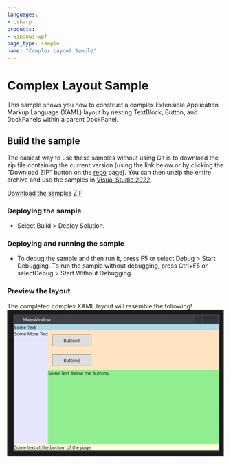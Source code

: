 ```yaml
---
languages:
- csharp
products:
- windows-wpf
page_type: sample
name: "Complex Layout Sample"
---
```

# Complex Layout Sample
This sample shows you how to construct a complex Extensible Application Markup Language (XAML) layout by nesting TextBlock, Button, and DockPanels within a parent DockPanel.

## Build the sample
The easiest way to use these samples without using Git is to download the zip file containing the current version (using the link below or by clicking the "Download ZIP" button on the [repo](https://github.com/microsoft/WPF-Samples?tab=readme-ov-file) page). You can then unzip the entire archive and use the samples in [Visual Studio 2022](https://www.visualstudio.com/wpf-vs).

[Download the samples ZIP](../../../../archive/main.zip)

### Deploying the sample
- Select Build > Deploy Solution. 

### Deploying and running the sample
- To debug the sample and then run it, press F5 or select Debug >  Start Debugging. To run the sample without debugging, press Ctrl+F5 or selectDebug > Start Without Debugging. 

### Preview the layout

The completed complex XAML layout will resemble the following!
![A Screen Shot from Visual Studio 2022 showing a rich user interface which is created with just a dozen lines of XAML](WPF_ComplexLayout_Resultant_UI.png?raw=true "A Screen Shot from Visual Studio 2022 showing a rich user interface which is created with just a dozen lines of XAML")



